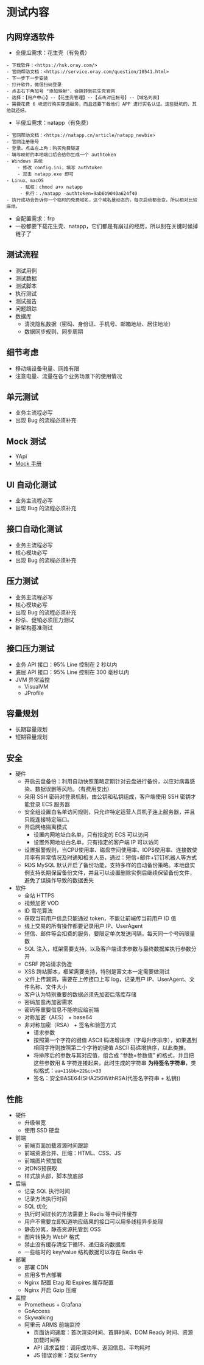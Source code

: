 
# 测试内容

## 内网穿透软件

- 全傻瓜需求：花生壳（有免费）

```
- 下载软件：<https://hsk.oray.com/>
- 官网帮助文档：<https://service.oray.com/question/10541.html>
- 下一步下一步安装
- 打开软件，微信扫码登录
- 点击右下角加号 "添加映射"，会跳转到花生壳官网
- 选择：【用户中心】--【花生壳管理】--【点击对应帐号】--【域名列表】
- 需要花费 6 块进行购买穿透服务，而且还要下载他们 APP 进行实名认证。这些挺坑的，其他就还好。
```


- 半傻瓜需求：natapp（有免费）

```
- 官网帮助文档：<https://natapp.cn/article/natapp_newbie>
- 官网注册账号
- 登录，点击左上角：购买免费隧道
- 填写映射的本地端口后会给你生成一个 authtoken
- Windows 系统
    - 修改 config.ini，填写 authtoken
    - 双击 natapp.exe 即可
- Linux、macOS
     - 赋权：chmod a+x natapp
     - 执行：./natapp -authtoken=9ab6b9040a624f40
- 执行成功会告诉你一个临时的免费域名，这个域名是动态的，每次启动都会变，所以相对比较麻烦。
```

- 全配置需求：frp
- 一般都要下载花生壳、natapp，它们都是有崩过的经历，所以别在关键时候掉链子了

## 测试流程

- 测试用例
- 测试数据
- 测试脚本
- 执行测试
- 测试报告
- 问题跟踪
- 数据库
    - 清洗隐私数据（密码、身份证、手机号、邮箱地址、居住地址）
    - 数据同步规则、同步周期

## 细节考虑

- 移动端设备电量、网络有限
- 注意电量、流量在各个业务场景下的使用情况

## 单元测试

- 业务主流程必写
- 出现 Bug 的流程必须补充

## Mock 测试

- YApi
- [Mock 手册](../dev/common/mock.md)

## UI 自动化测试

- 业务主流程必写
- 出现 Bug 的流程必须补充

## 接口自动化测试

- 业务主流程必写
- 核心模块必写
- 出现 Bug 的流程必须补充

## 压力测试

- 业务主流程必写
- 核心模块必写
- 出现 Bug 的流程必须补充
- 秒杀、促销必须压力测试
- 新架构基准测试


## 接口压力测试

- 业务 API 接口：95% Line 控制在 2 秒以内
- 底层 API 接口：95% Line 控制在 300 毫秒以内
- JVM 异常监控
    - VisualVM
    - JProfile

## 容量规划

- 长期容量规划
- 短期容量规划


## 安全

- 硬件
    - 开启云盘备份：利用自动快照策略定期针对云盘进行备份，以应对病毒感染、数据误删等风险。（有费用支出）
    - 采用 SSH 密码对登录机制，由公钥和私钥组成，客户端使用 SSH 密钥才能登录 ECS 服务器
    - 安全组设置白名单访问规则，只允许特定运营人员机子连上服务器，并且只能连接特定端口。
    - 开启网络隔离模式
        - 设置内网地址白名单，只有指定的 ECS 可以访问
        - 设置外网地址白名单，只有指定的客户端 IP 可以访问
    - 设置报警规则，当CPU使用率、磁盘空间使用率、IOPS使用率、连接数使用率有异常情况及时通知相关人员，通过：短信+邮件+钉钉机器人等方式
    - RDS MySQL 默认开启了备份功能，支持多样的自动备份策略。本地盘实例支持长期保留备份文件，并且可以设置删除实例后继续保留备份文件，避免了误操作导致的数据丢失
- 软件
    - 全站 HTTPS
    - 视频加密 VOD
    - ID 雪花算法
    - 获取当前用户信息只能通过 token，不能让前端传当前用户 ID 值
    - 线上交易的所有操作都要记录用户 IP、UserAgent
    - 短信、邮件等会扣费的服务，要限定单次发送间隔，每天同一个号码限量数
    - SQL 注入，框架需要支持，以及客户端请求参数与最终数据库执行参数分开
    - CSRF 跨站请求伪造
    - XSS 跨站脚本，框架需要支持，特别是富文本一定需要做测试
    - 文件上传漏洞，需要在上传接口上写 log，记录用户 IP、UserAgent、文件名称、文件大小
    - 客户认为特别重要的数据必须先加密后落库存储
    - 密码加盐再加密需求
    - 密码等重要信息不能响应给前端
    - 对称加密（AES） + base64
    - 非对称加密（RSA） + 签名和验签方式
        - 请求参数
        - 按照第一个字符的键值 ASCII 码递增排序（字母升序排序），如果遇到相同字符则按照第二个字符的键值 ASCII 码递增排序，以此类推。
        - 将排序后的参数与其对应值，组合成 “参数=参数值” 的格式，并且把这些参数用 & 字符连接起来，此时生成的字符串 **为待签名字符串**，类似格式：`aa=11&bb=22&cc=33`
        - 签名：安全BASE64(SHA256WithRSA(代签名字符串 + 私钥))

## 性能

- 硬件
    - 升级带宽
    - 使用 SSD 硬盘
- 前端
    - 前端页面加载资源时间跟踪
    - 前端资源合并、压缩：HTML、CSS、JS
    - 前端图片预加载
    - 对DNS预获取
    - 样式放头部，脚本放底部
- 后端
    - 记录 SQL 执行时间
    - 记录方法执行时间
    - SQL 优化
    - 执行时间过长的方法需要上 Redis 等中间件缓存
    - 用户不需要立即知道响应结果的接口可以用多线程异步处理
    - 静态分离，静态资源托管到 OSS
    - 图片转换为 WebP 格式
    - 禁止没有缓存清空下循环、递归查询数据库
    - 一些临时的 key/value 结构数据可以存在 Redis 中
- 部署
    - 部署 CDN
    - 应用多节点部署
    - Nginx 配置 Etag 和 Expires 缓存配置
    - Nginx 开启 Gzip 压缩
- 监控
    - Prometheus + Grafana
    - GoAccess
    - Skywalking
    - 阿里云 ARMS 前端监控
        - 页面访问速度：首次渲染时间、首屏时间、DOM Ready 时间、资源加载时间等
        - API 请求监控：调用成功率、返回信息、平均耗时
        - JS 错误诊断：类似 Sentry












